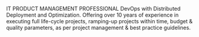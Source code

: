 IT PRODUCT MANAGEMENT PROFESSIONAL
DevOps with Distributed Deployment and Optimization.
Offering over 10 years of experience in executing full life-cycle projects, ramping-up projects within time, budget & quality parameters, as per project management & best practice guidelines.
